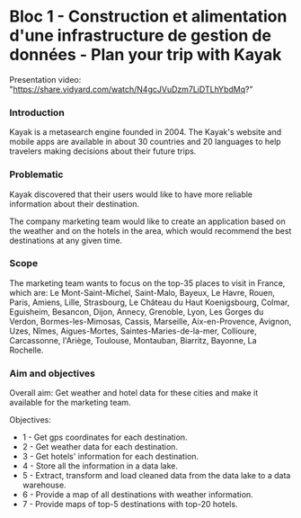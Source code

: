 # Bloc 1 - Construction et alimentation d'une infrastructure de gestion de données - Plan your trip with Kayak

Presentation video: "https://share.vidyard.com/watch/N4gcJVuDzm7LiDTLhYbdMq?"

### Introduction

Kayak is a metasearch engine founded in 2004. The Kayak's website and mobile apps are available in about 30 countries and 20 languages to help travelers making decisions about their future trips.

### Problematic

Kayak discovered that their users would like to have more reliable information about their destination.

The company marketing team would like to create an application based on the weather and on the hotels in the area, which would recommend the best destinations at any given time.

### Scope

The marketing team wants to focus on the top-35 places to visit in France, which are: Le Mont-Saint-Michel, Saint-Malo, Bayeux, Le Havre, Rouen, Paris, Amiens, Lille, Strasbourg, Le Château du Haut Koenigsbourg, Colmar, Eguisheim, Besancon, Dijon, Annecy, Grenoble, Lyon, Les Gorges du Verdon, Bormes-les-Mimosas, Cassis, Marseille, Aix-en-Provence, Avignon, Uzes, Nîmes, Aigues-Mortes, Saintes-Maries-de-la-mer, Collioure, Carcassonne, l'Ariège, Toulouse, Montauban, Biarritz, Bayonne, La Rochelle.

### Aim and objectives

Overall aim: Get weather and hotel data for these cities and make it available for the marketing team.

Objectives:
- 1 - Get gps coordinates for each destination.
- 2 - Get weather data for each destination.
- 3 - Get hotels' information for each destination.
- 4 - Store all the information in a data lake.
- 5 - Extract, transform and load cleaned data from the data lake to a data warehouse.
- 6 - Provide a map of all destinations with weather information.
- 7 - Provide maps of top-5 destinations with top-20 hotels.
